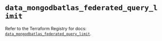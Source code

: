 # `data_mongodbatlas_federated_query_limit`

Refer to the Terraform Registry for docs: [`data_mongodbatlas_federated_query_limit`](https://registry.terraform.io/providers/mongodb/mongodbatlas/1.25.0/docs/data-sources/federated_query_limit).

